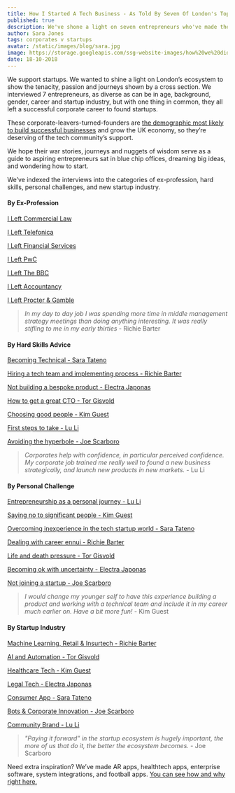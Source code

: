 ```yaml
---
title: How I Started A Tech Business - As Told By Seven Of London's Top Entrepreneurs 
published: true
description: We've shone a light on seven entrepreneurs who've made the journey from corporate to startup so that others fighting to start their own business can capitalise on hard-won experience and practical tips. You can browse their war stories by advice, ex-profession, hard skills, personal challenges, and startup industry.
author: Sara Jones
tags: corporates v startups
avatar: /static/images/blog/sara.jpg
image: https://storage.googleapis.com/ssg-website-images/how%20we%20did%20it%20index%20blog/how%20i%20started%20a%20tech%20business%20header%20(1).jpg
date: 18-10-2018
---
```


We support startups. We wanted to shine a light on London’s ecosystem to show the tenacity, passion and journeys shown by a cross section. We interviewed 7 entrepreneurs, as diverse as can be in age, background, gender, career and startup industry, but with one thing in common, they all left a successful corporate career to found startups.

These corporate-leavers-turned-founders are [the demographic most likely to build successful businesses](https://www.inc.com/jeff-haden/a-study-of-27-million-startups-found-ideal-age-to-start-a-business-and-its-much-older-than-you-think.html) and grow the UK economy, so they’re deserving of the tech community’s support. 

We hope their war stories, journeys and nuggets of wisdom serve as a guide to aspiring entrepreneurs sat in blue chip offices, dreaming big ideas, and wondering how to start.

We’ve indexed the interviews into the categories of ex-profession, hard skills, personal challenges, and new startup industry.

#### By Ex-Profession

[I Left Commercial Law](https://www.solidstategroup.com/2018/09/30/2018/How-I-Did-It---I-left-commercial-law-to-found-my-legal-startup/)

[I Left Telefonica](https://www.solidstategroup.com/2018/09/30/2018/How-I-Did-It---I-Left-Telefonica-For-A-Healthcare-Tech-Startup/)

[I Left Financial Services](https://www.solidstategroup.com/2018/09/13/2018/How-I-Did-It---I-left-finance-to-found-my-machine-learning-startup/)

[I Left PwC](https://www.solidstategroup.com/2018/10/12/2018/How-I-Did-It---I-Left-PwC-For-An-Artificial-Intelligence-startup/)

[I Left The BBC](https://www.solidstategroup.com/2018/10/17/2018/How-I-Did-It---I-Left-The-BBC-While-Heavily-Pregnant-To-Found-A-Parents-Tech-Startup/)

[I Left Accountancy](https://www.solidstategroup.com/2018/08/30/2018/How-I-Did-It--I-Left-Accountancy-To-Found-My-Own-Startup/)

[I Left Procter & Gamble](https://www.solidstategroup.com/2018/10/17/2018/How-I-Did-It---I-Left-Procter-And-Gamble-To-Start-London's-Biggest-Female-Entrepreneurs-Network/)

> *In my day to day job I was spending more time in middle management strategy meetings than doing anything interesting. It was really stifling to me in my early thirties* - Richie Barter

#### By Hard Skills Advice

[Becoming Technical - Sara Tateno](https://www.solidstategroup.com/2018/10/17/2018/How-I-Did-It---I-Left-The-BBC-While-Heavily-Pregnant-To-Found-A-Parents-Tech-Startup/)

[Hiring a tech team and implementing process - Richie Barter](https://www.solidstategroup.com/2018/09/13/2018/How-I-Did-It---I-left-finance-to-found-my-machine-learning-startup/)

[Not building a bespoke product - Electra Japonas](https://www.solidstategroup.com/2018/09/30/2018/How-I-Did-It---I-left-commercial-law-to-found-my-legal-startup/)

[How to get a great CTO - Tor Gisvold](https://www.solidstategroup.com/2018/10/12/2018/How-I-Did-It---I-Left-PwC-For-An-Artificial-Intelligence-startup/)

[Choosing good people - Kim Guest](https://www.solidstategroup.com/2018/09/30/2018/How-I-Did-It---I-Left-Telefonica-For-A-Healthcare-Tech-Startup/)

[First steps to take - Lu Li](https://www.solidstategroup.com/2018/10/17/2018/How-I-Did-It---I-Left-Procter-And-Gamble-To-Start-London's-Biggest-Female-Entrepreneurs-Network/)

[Avoiding the hyperbole - Joe Scarboro](https://www.solidstategroup.com/2018/08/30/2018/How-I-Did-It--I-Left-Accountancy-To-Found-My-Own-Startup/)

> *Corporates help with confidence, in particular perceived confidence. My corporate job trained me really well to found a new business strategically, and launch new products in new markets.* - Lu Li

#### By Personal Challenge

[Entrepreneurship as a personal journey - Lu Li](https://www.solidstategroup.com/2018/10/17/2018/How-I-Did-It---I-Left-Procter-And-Gamble-To-Start-London's-Biggest-Female-Entrepreneurs-Network/)

[Saying no to significant people - Kim Guest](https://www.solidstategroup.com/2018/09/30/2018/How-I-Did-It---I-Left-Telefonica-For-A-Healthcare-Tech-Startup/)

[Overcoming inexperience in the tech startup world - Sara Tateno](https://www.solidstategroup.com/2018/10/17/2018/How-I-Did-It---I-Left-The-BBC-While-Heavily-Pregnant-To-Found-A-Parents-Tech-Startup/)

[Dealing with career ennui - Richie Barter](https://www.solidstategroup.com/2018/09/13/2018/How-I-Did-It---I-left-finance-to-found-my-machine-learning-startup/)

[Life and death pressure - Tor Gisvold](https://www.solidstategroup.com/2018/10/12/2018/How-I-Did-It---I-Left-PwC-For-An-Artificial-Intelligence-startup/)

[Becoming ok with uncertainty - Electra Japonas](https://www.solidstategroup.com/2018/09/30/2018/How-I-Did-It---I-left-commercial-law-to-found-my-legal-startup/)

[Not joining a startup - Joe Scarboro](https://www.solidstategroup.com/2018/08/30/2018/How-I-Did-It--I-Left-Accountancy-To-Found-My-Own-Startup/)

> *I would change my younger self to have this experience building a product and working with a technical team and include it in my career much earlier on. Have a bit more fun!* - Kim Guest

#### By Startup Industry

[Machine Learning, Retail & Insurtech - Richie Barter](https://www.solidstategroup.com/2018/09/13/2018/How-I-Did-It---I-left-finance-to-found-my-machine-learning-startup/)

[AI and Automation - Tor Gisvold](https://www.solidstategroup.com/2018/10/12/2018/How-I-Did-It---I-Left-PwC-For-An-Artificial-Intelligence-startup/)

[Healthcare Tech - Kim Guest](https://www.solidstategroup.com/2018/09/30/2018/How-I-Did-It---I-Left-Telefonica-For-A-Healthcare-Tech-Startup/)

[Legal Tech - Electra Japonas](https://www.solidstategroup.com/2018/09/30/2018/How-I-Did-It---I-left-commercial-law-to-found-my-legal-startup/)

[Consumer App - Sara Tateno](https://www.solidstategroup.com/2018/10/17/2018/How-I-Did-It---I-Left-The-BBC-While-Heavily-Pregnant-To-Found-A-Parents-Tech-Startup/)

[Bots & Corporate Innovation - Joe Scarboro](https://www.solidstategroup.com/2018/08/30/2018/How-I-Did-It--I-Left-Accountancy-To-Found-My-Own-Startup/)

[Community Brand - Lu Li](https://www.solidstategroup.com/2018/10/17/2018/How-I-Did-It---I-Left-Procter-And-Gamble-To-Start-London's-Biggest-Female-Entrepreneurs-Network/)

> *"Paying it forward” in the startup ecosystem is hugely important, the more of us that do it, the better the ecosystem becomes.* - Joe Scarboro

Need extra inspiration? We’ve made AR apps, healthtech apps, enterprise software, system integrations, and football apps. [You can see how and why right here.](https://www.solidstategroup.com/our-work/)